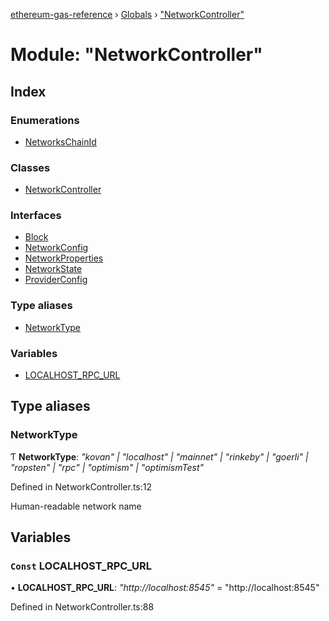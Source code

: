 [ethereum-gas-reference](../README.md) › [Globals](../globals.md) › ["NetworkController"](_networkcontroller_.md)

# Module: "NetworkController"

## Index

### Enumerations

* [NetworksChainId](../enums/_networkcontroller_.networkschainid.md)

### Classes

* [NetworkController](../classes/_networkcontroller_.networkcontroller.md)

### Interfaces

* [Block](../interfaces/_networkcontroller_.block.md)
* [NetworkConfig](../interfaces/_networkcontroller_.networkconfig.md)
* [NetworkProperties](../interfaces/_networkcontroller_.networkproperties.md)
* [NetworkState](../interfaces/_networkcontroller_.networkstate.md)
* [ProviderConfig](../interfaces/_networkcontroller_.providerconfig.md)

### Type aliases

* [NetworkType](_networkcontroller_.md#networktype)

### Variables

* [LOCALHOST_RPC_URL](_networkcontroller_.md#const-localhost_rpc_url)

## Type aliases

###  NetworkType

Ƭ **NetworkType**: *"kovan" | "localhost" | "mainnet" | "rinkeby" | "goerli" | "ropsten" | "rpc" | "optimism" | "optimismTest"*

Defined in NetworkController.ts:12

Human-readable network name

## Variables

### `Const` LOCALHOST_RPC_URL

• **LOCALHOST_RPC_URL**: *"http://localhost:8545"* = "http://localhost:8545"

Defined in NetworkController.ts:88
